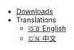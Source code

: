 - [Downloads](https://github.com/Anilople/Sentinel/releases)
- Translations
  - [:uk: English](/en/)
  - [:cn: 中文](/zh/)